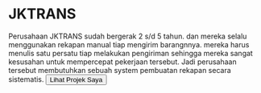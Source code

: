 # JKTRANS
Perusahaan JKTRANS sudah bergerak 2 s/d 5 tahun. dan mereka selalu menggunakan rekapan manual tiap mengirim barangnnya. mereka harus menulis satu persatu tiap melakukan pengiriman sehingga mereka sangat kesusahan untuk mempercepat pekerjaan tersebut. Jadi perusahaan tersebut membutuhkan sebuah system pembuatan rekapan secara sistematis.
<a href="index.php"><button class="btn btn-primary">Lihat Projek Saya<i class="fas fa-arrow-circle-right"></i></button></a>
